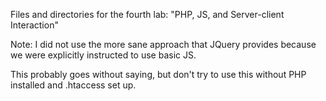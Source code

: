 Files and directories for the fourth lab: "PHP, JS, and Server-client Interaction"

Note: I did not use the more sane approach that JQuery provides because we were explicitly instructed to use basic JS.

This probably goes without saying, but don't try to use this without PHP installed and .htaccess set up.
